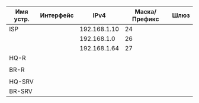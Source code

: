 | Имя устр.    | Интерфейс |  IPv4       |  Маска/Префикс  |  Шлюз   |
| -----------  | --------- |-----------  | ---------       |---------|
|    ISP       |           | 192.168.1.10| 24                |         |
|              |           | 192.168.1.0|    26           |         |
|              |           | 192.168.1.64  |  27             |         |
|    HQ-R      |           |             |                 |         |
|              |           |             |                 |         |
|    BR-R      |           |             |                 |         |
|              |           |             |                 |         |
|    HQ-SRV    |           |             |                 |         |
|    BR-SRV    |           |             |                 |         |
